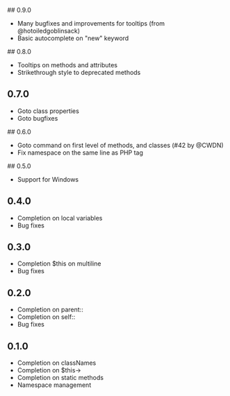 ## 0.9.0
* Many bugfixes and improvements for tooltips (from @hotoiledgoblinsack)
* Basic autocomplete on "new" keyword

## 0.8.0
* Tooltips on methods and attributes
* Strikethrough style to deprecated methods

## 0.7.0
* Goto class properties
* Goto bugfixes

## 0.6.0
* Goto command on first level of methods, and classes (#42 by @CWDN)
* Fix namespace on the same line as PHP tag

## 0.5.0
* Support for Windows

## 0.4.0
* Completion on local variables
* Bug fixes

## 0.3.0
* Completion $this on multiline
* Bug fixes

## 0.2.0
* Completion on parent::
* Completion on self::
* Bug fixes

## 0.1.0
* Completion on classNames
* Completion on $this->
* Completion on static methods
* Namespace management
